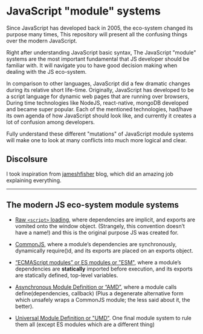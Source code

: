 
# JavaScript "module" systems

Since JavaScript has developed back in 2005, the eco-system changed its purpose many times, This repository will present all the confusing things over the modern JavaScript.

Right after understanding JavaScript basic syntax,
The JavaScript "module" systems are the most important fundamental that JS developer should be familiar with. It will navigate you to have good decision making when dealing with the JS eco-system.

In comparison to other languages, JavaScript did a few dramatic changes during its relative short life-time.
Originally, JavaScript has developed to be a script language for dynamic web pages that are running over browsers,
During time technologies like NodeJS, react-native, mongoDB developed and became super popular.
Each of the mentioned technologies, had/have its own agenda of how JavaScript should look like, and currently it creates a lot of confusion among developers.

Fully understand these different "mutations" of JavaScript module systems will make one to look at many conflicts into much more logical and clear.

## Discolsure

I took inspiration from [jameshfisher](jameshfisher.com) blog, which did an amazing job explaining everything.

---

## The modern JS eco-system module systems

- [Raw `<script>` loading](raw/README.md), where dependencies are implicit, and exports are vomited onto the window object. (Strangely, this convention doesn’t have a name!) and this is the original purpose JS was created for.

- [CommonJS](commonjs/README.md), where a module’s dependencies are synchronously, dynamically require()d, and its exports are placed on an exports object.
  
- [“ECMAScript modules” or ES modules or "ESM"](esm/README.md), where a module’s dependencies are **statically** imported before execution, and its exports are statically defined, top-level variables.
  
- [Asynchronous Module Definition or “AMD”](amd/README.md), where a module calls define(dependencies, callback) (Plus a degenerate alternative form which unsafely wraps a CommonJS module; the less said about it, the better).
  
- [Universal Module Definition or "UMD"](umd/README.md). One final module system to rule them all (except ES modules which are a different thing)
